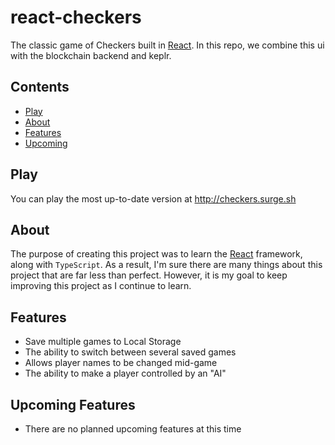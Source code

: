 # react-checkers

The classic game of Checkers built in [React](https://github.com/facebook/react). In this repo, we combine this ui with the blockchain backend and keplr.

## Contents

-   [Play](#play)
-   [About](#about)
-   [Features](#features)
-   [Upcoming](#upcoming-features)

## Play

You can play the most up-to-date version at http://checkers.surge.sh

## About

The purpose of creating this project was to learn the [React](https://github.com/facebook/react) framework, along with `TypeScript`. As a result, I'm sure there are many things about this project that are far less than perfect. However, it is my goal to keep improving this project as I continue to learn.

## Features

-   Save multiple games to Local Storage
-   The ability to switch between several saved games
-   Allows player names to be changed mid-game
-   The ability to make a player controlled by an "AI"

## Upcoming Features

-   There are no planned upcoming features at this time

